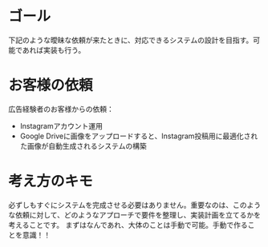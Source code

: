 # ゴール
下記のような曖昧な依頼が来たときに、対応できるシステムの設計を目指す。可能であれば実装も行う。

# お客様の依頼
広告経験者のお客様からの依頼：
- Instagramアカウント運用
- Google Driveに画像をアップロードすると、Instagram投稿用に最適化された画像が自動生成されるシステムの構築

# 考え方のキモ
必ずしもすぐにシステムを完成させる必要はありません。重要なのは、このような依頼に対して、どのようなアプローチで要件を整理し、実装計画を立てるかを考えることです。
まずはなんであれ、大体のことは手動で可能。手動で作ることを意識！！

